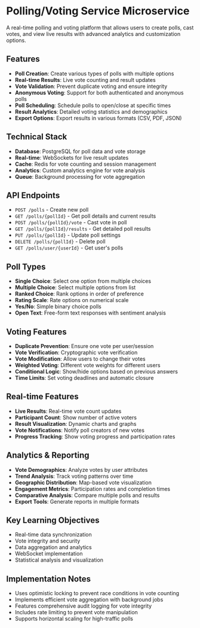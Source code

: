 # Polling/Voting Service Microservice

A real-time polling and voting platform that allows users to create polls, cast votes, and view live results with advanced analytics and customization options.

## Features

- **Poll Creation**: Create various types of polls with multiple options
- **Real-time Results**: Live vote counting and result updates
- **Vote Validation**: Prevent duplicate voting and ensure integrity
- **Anonymous Voting**: Support for both authenticated and anonymous polls
- **Poll Scheduling**: Schedule polls to open/close at specific times
- **Result Analytics**: Detailed voting statistics and demographics
- **Export Options**: Export results in various formats (CSV, PDF, JSON)

## Technical Stack

- **Database**: PostgreSQL for poll data and vote storage
- **Real-time**: WebSockets for live result updates
- **Cache**: Redis for vote counting and session management
- **Analytics**: Custom analytics engine for vote analysis
- **Queue**: Background processing for vote aggregation

## API Endpoints

- `POST /polls` - Create new poll
- `GET /polls/{pollId}` - Get poll details and current results
- `POST /polls/{pollId}/vote` - Cast vote in poll
- `GET /polls/{pollId}/results` - Get detailed poll results
- `PUT /polls/{pollId}` - Update poll settings
- `DELETE /polls/{pollId}` - Delete poll
- `GET /polls/user/{userId}` - Get user's polls

## Poll Types

- **Single Choice**: Select one option from multiple choices
- **Multiple Choice**: Select multiple options from list
- **Ranked Choice**: Rank options in order of preference
- **Rating Scale**: Rate options on numerical scale
- **Yes/No**: Simple binary choice polls
- **Open Text**: Free-form text responses with sentiment analysis

## Voting Features

- **Duplicate Prevention**: Ensure one vote per user/session
- **Vote Verification**: Cryptographic vote verification
- **Vote Modification**: Allow users to change their votes
- **Weighted Voting**: Different vote weights for different users
- **Conditional Logic**: Show/hide options based on previous answers
- **Time Limits**: Set voting deadlines and automatic closure

## Real-time Features

- **Live Results**: Real-time vote count updates
- **Participant Count**: Show number of active voters
- **Result Visualization**: Dynamic charts and graphs
- **Vote Notifications**: Notify poll creators of new votes
- **Progress Tracking**: Show voting progress and participation rates

## Analytics & Reporting

- **Vote Demographics**: Analyze votes by user attributes
- **Trend Analysis**: Track voting patterns over time
- **Geographic Distribution**: Map-based vote visualization
- **Engagement Metrics**: Participation rates and completion times
- **Comparative Analysis**: Compare multiple polls and results
- **Export Tools**: Generate reports in multiple formats

## Key Learning Objectives

- Real-time data synchronization
- Vote integrity and security
- Data aggregation and analytics
- WebSocket implementation
- Statistical analysis and visualization

## Implementation Notes

- Uses optimistic locking to prevent race conditions in vote counting
- Implements efficient vote aggregation with background jobs
- Features comprehensive audit logging for vote integrity
- Includes rate limiting to prevent vote manipulation
- Supports horizontal scaling for high-traffic polls 